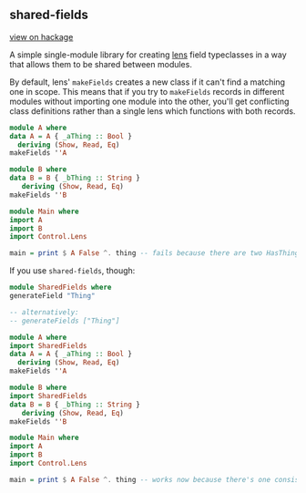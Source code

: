 shared-fields
---

[view on hackage](https://hackage.haskell.org/package/shared-fields)

A simple single-module library for creating [lens](https://hackage.haskell.org/package/lens) field typeclasses in a way that allows them to be shared between modules.

By default, lens' `makeFields` creates a new class if it can't find a matching one in scope. This means that if you try to `makeFields` records in different modules without importing one module into the other, you'll get conflicting class definitions rather than a single lens which functions with both records.

```haskell
module A where
data A = A { _aThing :: Bool }
  deriving (Show, Read, Eq)
makeFields ''A

module B where
data B = B { _bThing :: String }
   deriving (Show, Read, Eq)
makeFields ''B

module Main where
import A
import B
import Control.Lens

main = print $ A False ^. thing -- fails because there are two HasThing classes
```

If you use `shared-fields`, though:

```haskell
module SharedFields where
generateField "Thing"

-- alternatively:
-- generateFields ["Thing"]

module A where
import SharedFields
data A = A { _aThing :: Bool }
  deriving (Show, Read, Eq)
makeFields ''A

module B where
import SharedFields
data B = B { _bThing :: String }
   deriving (Show, Read, Eq)
makeFields ''B

module Main where
import A
import B
import Control.Lens

main = print $ A False ^. thing -- works now because there's one consistent HasThing class!
```
